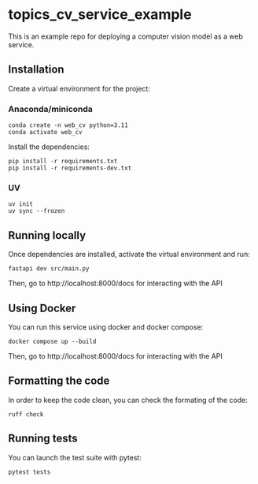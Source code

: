 # topics_cv_service_example

This is an example repo for deploying a computer vision model as a web service.

## Installation
Create a virtual environment for the project:

### Anaconda/miniconda

```
conda create -n web_cv python=3.11
conda activate web_cv
```

Install the dependencies:

```
pip install -r requirements.txt
pip install -r requirements-dev.txt
```

### UV

```
uv init
uv sync --frozen
```

## Running locally

Once dependencies are installed, activate the virtual environment and run:

```
fastapi dev src/main.py
```

Then, go to http://localhost:8000/docs for interacting with the API

## Using Docker

You can run this service using docker and docker compose:

```
docker compose up --build
```

Then, go to http://localhost:8000/docs for interacting with the API

## Formatting the code
In order to keep the code clean, you can check the formating of the code:

```
ruff check
```

## Running tests
You can launch the test suite with pytest:

```
pytest tests
```